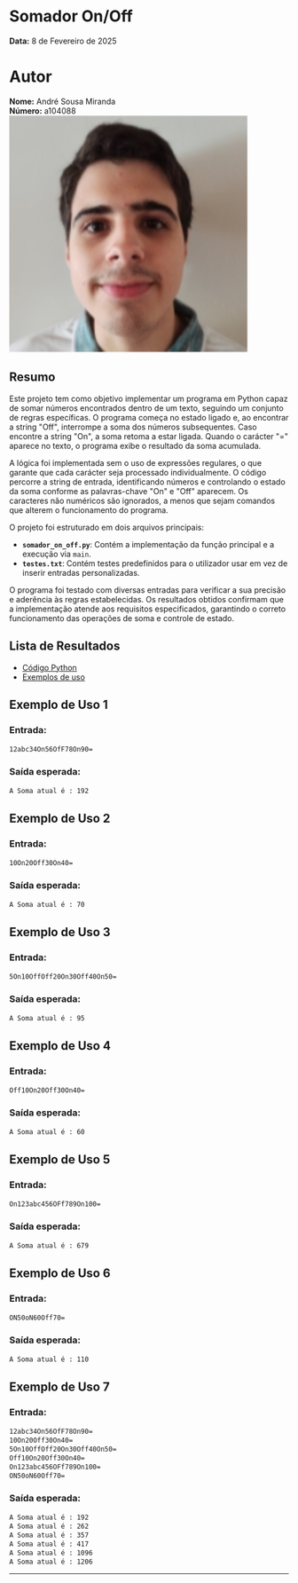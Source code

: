 # Somador On/Off

**Data:** 8 de Fevereiro de 2025

# Autor
**Nome:** André Sousa Miranda  
**Número:** a104088  
![Foto](image/AndreMiranda.png)

## Resumo
Este projeto tem como objetivo implementar um programa em Python capaz de somar números encontrados dentro de um texto, seguindo um conjunto de regras específicas. O programa começa no estado ligado e, ao encontrar a string "Off", interrompe a soma dos números subsequentes. Caso encontre a string "On", a soma retoma a estar ligada. Quando o carácter "=" aparece no texto, o programa exibe o resultado da soma acumulada.

A lógica foi implementada sem o uso de expressões regulares, o que garante que cada carácter seja processado individualmente. O código percorre a string de entrada, identificando números e controlando o estado da soma conforme as palavras-chave "On" e "Off" aparecem. Os caracteres não numéricos são ignorados, a menos que sejam comandos que alterem o funcionamento do programa.

O projeto foi estruturado em dois arquivos principais:
- **`somador_on_off.py`**: Contém a implementação da função principal e a execução via `main`.
- **`testes.txt`**: Contém testes predefinidos para o utilizador usar em vez de inserir entradas personalizadas.

O programa foi testado com diversas entradas para verificar a sua precisão e aderência às regras estabelecidas. Os resultados obtidos confirmam que a implementação atende aos requisitos especificados, garantindo o correto funcionamento das operações de soma e controle de estado.

## Lista de Resultados
- [Código Python](somador_on_off.py)
- [Exemplos de uso](testes.txt)

## Exemplo de Uso 1
### Entrada:
```
12abc34On56OfF78On90=
```
### Saída esperada:
```
A Soma atual é : 192
```

## Exemplo de Uso 2
### Entrada:
```
10On20Off30On40=
```
### Saída esperada:
```
A Soma atual é : 70
```

## Exemplo de Uso 3
### Entrada:
```
5On10OffOff20On30Off40On50=
```
### Saída esperada:
```
A Soma atual é : 95
```

## Exemplo de Uso 4
### Entrada:
```
Off10On20Off30On40=
```
### Saída esperada:
```
A Soma atual é : 60
```

## Exemplo de Uso 5
### Entrada:
```
On123abc456OFf789On100=
```
### Saída esperada:
```
A Soma atual é : 679
```

## Exemplo de Uso 6
### Entrada:
```
ON50oN60Off70=
```
### Saída esperada:
```
A Soma atual é : 110
```

## Exemplo de Uso 7
### Entrada:
```
12abc34On56OfF78On90=
10On20Off30On40=
5On10OffOff20On30Off40On50=
Off10On20Off30On40=
On123abc456OFf789On100=
ON50oN60Off70=
```
### Saída esperada:
```
A Soma atual é : 192
A Soma atual é : 262
A Soma atual é : 357
A Soma atual é : 417
A Soma atual é : 1096
A Soma atual é : 1206
```
---


